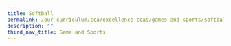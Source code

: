 ```yaml
---
title: Softball
permalink: /our-curriculum/cca/excellence-ccas/games-and-sports/softball
description: ""
third_nav_title: Game and Sports
---
```

